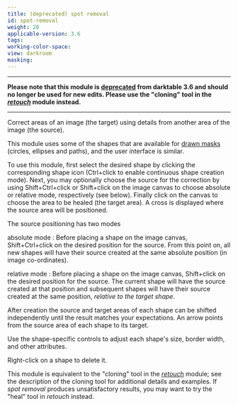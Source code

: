 ```yaml
---
title: (deprecated) spot removal
id: spot-removal
weight: 20
applicable-version: 3.6
tags: 
working-color-space:  
view: darkroom
masking: 
---
```


---

**Please note that this module is [deprecated](../../darkroom/processing-modules/deprecated.md) from darktable 3.6 and should no longer be used for new edits. Please use the "cloning" tool in the [_retouch_](./retouch.md) module instead.**

---

Correct areas of an image (the target) using details from another area of the image (the source).

This module uses some of the shapes that are available for [drawn masks](../../darkroom/masking-and-blending/masks/drawn.md) (circles, ellipses and paths), and the user interface is similar. 

To use this module, first select the desired shape by clicking the corresponding shape icon (Ctrl+click to enable continuous shape creation mode). Next, you may optionally choose the source for the correction by using Shift+Ctrl+click or Shift+click on the image canvas to choose absolute or relative mode, respectively (see below). Finally click on the canvas to choose the area to be healed (the target area). A cross is displayed where the source area will be positioned.

The source positioning has two modes

absolute mode
: Before placing a shape on the image canvas, Shift+Ctrl+click on the desired position for the source. From this point on, all new shapes will have their source created at the same absolute position (in image co-ordinates). 

relative mode
: Before placing a shape on the image canvas, Shift+click on the desired position for the source. The current shape will have the source created at that position and subsequent shapes will have their source created at the same position, _relative to the target shape_.

After creation the source and target areas of each shape can be shifted independently until the result matches your expectations. An arrow points from the source area of each shape to its target.

Use the shape-specific controls to adjust each shape's size, border width, and other attributes.

Right-click on a shape to delete it.

This module is equivalent to the "cloning" tool in the [_retouch_](./retouch.md) module; see the description of the cloning tool for additional details and examples.  If _spot removal_ produces unsatisfactory results, you may want to try the "heal" tool in _retouch_ instead.

